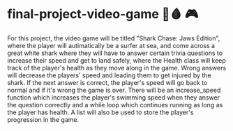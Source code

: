 # final-project-video-game 🦈🩸 🎮 
For this project, the video game will be titled "Shark Chase: Jaws Edition", where the player will autimatically be a surfer at sea, and come across a great white shark where they will have to answer certain trivia questions to increase their speed and get to land safely, where the Health class will keep track of the player's health as they move along in the game. Wrong answers will decrease the players' speed and leading them to get injured by the shark. If the next answer is correct, the player's speed will go back to normal and if it's wrong the game is over. There will be an increase_speed function which increases the player's swimming speed when they answer the question correctly and a while loop which continues running as long as the player has health. A list will also be used to store the player's progression in the game. 
